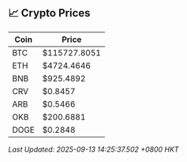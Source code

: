 ## 📈 Crypto Prices

| Coin | Price |
| ---- | ----- |
| BTC | $115727.8051 |
| ETH | $4724.4646 |
| BNB | $925.4892 |
| CRV | $0.8457 |
| ARB | $0.5466 |
| OKB | $200.6881 |
| DOGE | $0.2848 |

_Last Updated: 2025-09-13 14:25:37.502 +0800 HKT_